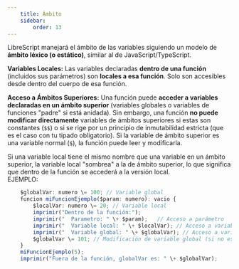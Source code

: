 ```yaml
---
    title: Ámbito
    sidebar: 
        order: 13
---
```


LibreScript manejará el ámbito de las variables siguiendo un modelo de **ámbito léxico (o estático)**, similar al de JavaScript/TypeScript.

**Variables Locales:** Las variables declaradas **dentro de una función** (incluidos sus parámetros) son **locales a esa función**. Solo son accesibles desde dentro del cuerpo de esa función.

**Acceso a Ámbitos Superiores:** Una función puede **acceder a variables declaradas en un ámbito superior** (variables globales o variables de funciones "padre" si está anidada). Sin embargo, una función **no puede modificar directamente** variables de ámbitos superiores si estas son constantes (`$$`) o si se rige por un principio de inmutabilidad estricta (que es el caso con tu tipado obligatorio). Si la variable de ámbito superior es una variable normal (`$`), la función puede leer y modificarla.

Si una variable local tiene el mismo nombre que una variable en un ámbito superior, la variable local "sombrea" a la de ámbito superior, lo que significa que dentro de la función se accederá a la versión local.  
EJEMPLO:  

```ts
    $globalVar: numero \= 100; // Variable global
    funcion miFuncionEjemplo($param: numero): vacio {  
        $localVar: numero \= 20; // Variable local  
        imprimir("Dentro de la función:");  
        imprimir("  Parametro: " \+ $param);   // Acceso a parámetro  
        imprimir("  Variable local: " \+ $localVar); // Acceso a variable local  
        imprimir("  Variable global: " \+ $globalVar); // Acceso a variable global  
        $globalVar \= 101; // Modificación de variable global (si no es constante)  
    }
    miFuncionEjemplo(5);  
    imprimir("Fuera de la función, globalVar es: " \+ $globalVar);
```
